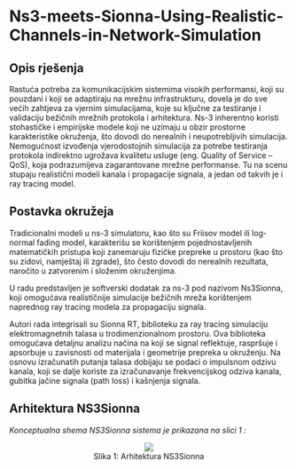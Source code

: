 # Ns3-meets-Sionna-Using-Realistic-Channels-in-Network-Simulation

## Opis rješenja
Rastuća potreba za komunikacijskim sistemima visokih performansi, koji su pouzdani i koji se
adaptiraju na mrežnu infrastrukturu, dovela je do sve većih zahtjeva za vjernim simulacijama,
koje su ključne za testiranje i validaciju bežičnih mrežnih protokola i arhitektura. Ns-3 inherentno koristi stohastičke i empirijske modele koji ne uzimaju u obzir prostorne karakteristike
okruženja, što dovodi do nerealnih i neupotrebljivih simulacija. Nemogućnost izvođenja vjerodostojnih simulacija za potrebe testiranja protokola indirektno ugrožava kvalitetu usluge (eng.
Quality of Service – QoS), koja podrazumijeva zagarantovane mrežne performanse. Tu na scenu
stupaju realistični modeli kanala i propagacije signala, a jedan od takvih je i ray tracing model.

## Postavka okružeja

Tradicionalni modeli u ns-3 simulatoru, kao što su Friisov model ili log-normal fading model, karakterišu se korištenjem pojednostavljenih matematičkih pristupa koji zanemaruju fizičke prepreke u prostoru (kao što su zidovi, namještaj ili zgrade), što često dovodi do nerealnih rezultata, naročito u zatvorenim i složenim okruženjima.

U radu predstavljen je softverski dodatak za ns-3 pod nazivom Ns3Sionna, koji omogućava realističnije simulacije bežičnih mreža korištenjem naprednog ray tracing modela za propagaciju signala.

Autori rada integrisali su Sionna RT, biblioteku za ray tracing simulaciju elektromagnetnih talasa u trodimenzionalnom prostoru. Ova biblioteka omogućava detaljnu analizu načina na koji se signal reflektuje, raspršuje i apsorbuje u zavisnosti od materijala i geometrije prepreka u okruženju. Na osnovu izračunatih putanja talasa dobijaju se podaci o impulsnom odzivu kanala, koji se dalje koriste za izračunavanje frekvencijskog odziva kanala, gubitka jačine signala (path loss) i kašnjenja signala.

## Arhitektura NS3Sionna



*Konceptualna shema NS3Sionna sistema je prikazana na slici 1 :*

<p align="center">
<img src="Slike/arhitektura" ">
<br>
Slika 1: Arhitektura NS3Sionna
</p>
